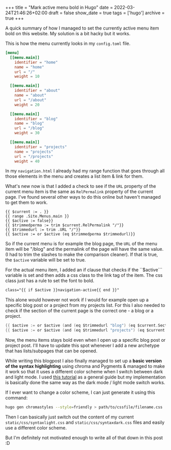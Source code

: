 +++
title = "Mark active menu bold in Hugo"
date = 2022-03-24T21:46:26+02:00
draft = false
show_date = true
tags = ['hugo']
archive = true
+++


A quick summary of how I managed to set the currently active menu item bold on this website. My solution is a bit hacky but it works.
<!--more-->

This is how the menu currently looks in my ```config.toml``` file.

```toml
[menu]
  [[menu.main]]
    identifier = "home"
    name = "home"
    url = "/"
    weight = 10

  [[menu.main]]
    identifier = "about"
    name = "about"
    url = "/about"
    weight = 20

  [[menu.main]]
    identifier = "blog"
    name = "blog"
    url = "/blog"
    weight = 30  

  [[menu.main]]
    identifier = "projects"
    name = "projects"
    url = "/projects"
    weight = 40
```

In my ```navigation.html``` I already had my range function that goes through all those elements in the menu and creates a list item & link for them.

What's new now is that I added a check to see if the ```URL``` property of the current menu item is the same as ```RelPermalink``` property of the current page. I've found several other ways to do this online but haven't managed to get them to work.

```golang
{{ $current := . }}
{{ range .Site.Menus.main }}
{{ $active := false}}
{{ $trimmedperma := trim $current.RelPermalink "/"}}
{{ $trimmedurl := trim .URL "/"}}
{{ $active := or $active (eq $trimmedperma $trimmedurl)}}        
```

So if the current menu is for example the blog page, the ```URL``` of the menu item will be "/blog" and the permalink of the page will have the same value. (I had to trim the slashes to make the comparison cleaner). If that is true, the ```$active``` variable will be set to true.

For the actual menu item, I added an if clause that checks if the ``$active``` variable is set and then adds a css class to the link tag of the item. The css class just has a rule to set the font to bold.

```html
class="{{ if $active }}navigation-active{{ end }}"
```

This alone would however not work if I would for example open up a specific blog post or a project from my projects list. For this I also needed to check if the section of the current page is the correct one - a blog or a project.

```go
{{ $active := or $active (and (eq $trimmedurl "blog") (eq $current.Section "blog")) }}
{{ $active := or $active (and (eq $trimmedurl "projects") (eq $current.Section "projects")) }}
```

Now, the menu items stays bold even when I open up a specific blog post or project post. I'll have to update this spot whenever I add a new archetype that has lists/subpages that can be opened.



While writing this blogpost I also finally managed to set up a **basic version of the syntax highlighting** using chroma and Pygments & managed to make it work so that it uses a different color scheme when I switch between dark and light mode. I used [this tutorial](https://hedy.tilde.cafe/posts/hugo-syntax-highlighting/) as a general guide but my implementation is basically done the same way as the dark mode / light mode switch works.

If I ever want to change a color scheme, I can just generate it using this command:

```bash
hugo gen chromastyles --style=friendly > path/to/cssfile/filename.css
```

Then I can basically just switch out the content of my current ```static/css/syntaxlight.css``` and ```static/css/syntaxdark.css``` files and easily use a different color scheme.

But I'm definitely not motivated enough to write all of that down in this post :D